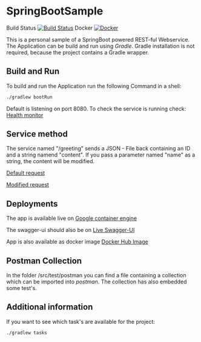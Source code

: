 # SpringBootSample 

Build Status [![Build Status](https://travis-ci.org/codeheap/SpringBootSample.svg?branch=master)](https://travis-ci.org/codeheap/SpringBootSample) 
Docker  [![Docker](https://images.microbadger.com/badges/version/codeheap/springbootsample:0.4.svg)](https://microbadger.com/images/codeheap/springbootsample:0.4 "Get your own version badge on microbadger.com")

This is a personal sample of a SpringBoot powered REST-ful Webservice. The Application can be build and run using *Gradle*. 
Gradle installation is not required, because the project contains a Gradle wrapper.

## Build and Run

To build and run the Application run the following Command in a shell:
```bash
./gradlew bootRun
```

Default is listening on port 8080.
To check the service is running check: [Health monitor](http://localhost:8080/health/)

## Service method

The service named "/greeting" sends a JSON - File back containing an ID and a string namend "content". 
If you pass a parameter named "name" as a string, the content will be modified.

[Default request](http://localhost:8080/greeting)

[Modified request](http://localhost:8080/greeting?name=Stranger)

## Deployments

The app is available live on [Google container engine](http://35.189.250.127:8080/greeting)

The swagger-ui should also be on [Live Swagger-UI](http://35.189.250.127:8080/swagger-ui.html)

App is also available as docker image [Docker Hub Image](https://hub.docker.com/r/codeheap/springbootsample/)

## Postman Collection

In the folder /src/test/postman you can find a file containing a collection which can be imported into *postman*. 
The collection has also embedded some test's. 

## Additional information

If you want to see which task's are available for the project:

```bash
./gradlew tasks
``` 